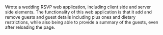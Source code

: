 Wrote a wedding RSVP web application, including client side and server side elements. The functionality of this web application is that it add and remove guests and guest details including plus ones and dietary restrictions, while also being able to provide a summary of the guests, even after reloading the page. 
